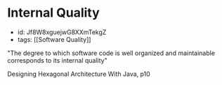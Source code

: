 # Internal Quality
* id: Jf8W8xguejwG8XXmTekgZ
* tags: [[Software Quality]]

"The degree to which software code is well organized and maintainable corresponds to its internal quality"

Designing Hexagonal Architecture With Java, p10